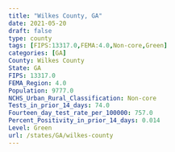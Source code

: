 ```yaml
---
title: "Wilkes County, GA"
date: 2021-05-20
draft: false
type: county
tags: [FIPS:13317.0,FEMA:4.0,Non-core,Green]
categories: [GA]
County: Wilkes County
State: GA
FIPS: 13317.0
FEMA_Region: 4.0
Population: 9777.0
NCHS_Urban_Rural_Classification: Non-core
Tests_in_prior_14_days: 74.0
Fourteen_day_test_rate_per_100000: 757.0
Percent_Positivity_in_prior_14_days: 0.014
Level: Green
url: /states/GA/wilkes-county
---
```



